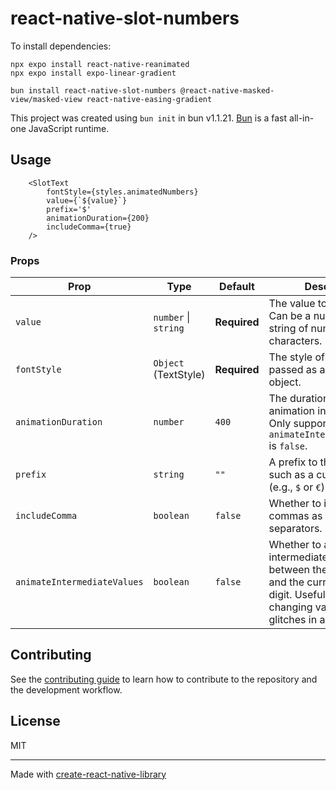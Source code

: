 # react-native-slot-numbers

To install dependencies:

```
npx expo install react-native-reanimated
npx expo install expo-linear-gradient

bun install react-native-slot-numbers @react-native-masked-view/masked-view react-native-easing-gradient
```

This project was created using `bun init` in bun v1.1.21. [Bun](https://bun.sh) is a fast all-in-one JavaScript runtime.

## Usage

```
    <SlotText
        fontStyle={styles.animatedNumbers}
        value={`${value}`}
        prefix='$'
        animationDuration={200}
        includeComma={true}
    />
```

### Props

| **Prop**                    | **Type**             | **Default**  | **Description**                                                                                                                                                          |
| --------------------------- | -------------------- | ------------ | ------------------------------------------------------------------------------------------------------------------------------------------------------------------------ |
| `value`                     | `number` \| `string` | **Required** | The value to animate to. Can be a number or a string of numeric characters.                                                                                              |
| `fontStyle`                 | `Object` (TextStyle) | **Required** | The style of the text, passed as a TextStyle object.                                                                                                                     |
| `animationDuration`         | `number`             | `400`        | The duration of the animation in milliseconds. Only supported when `animateIntermediateValues` is `false`.                                                               |
| `prefix`                    | `string`             | `""`         | A prefix to the number, such as a currency symbol (e.g., `$` or `€`).                                                                                                    |
| `includeComma`              | `boolean`            | `false`      | Whether to include commas as thousand separators.                                                                                                                        |
| `animateIntermediateValues` | `boolean`            | `false`      | Whether to animate all intermediate numbers between the new value and the current value of a digit. Useful for rapidly changing values to prevent glitches in animation. |

## Contributing

See the [contributing guide](CONTRIBUTING.md) to learn how to contribute to the repository and the development workflow.

## License

MIT

---

Made with [create-react-native-library](https://github.com/callstack/react-native-builder-bob)
